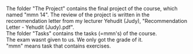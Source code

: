 The folder "The Project" contains the final project of the course, which named "mmn 14". The review of the project is written in the recommendation letter from my lecturer Yehudit (Judy), "Recommendation Letter - Yehudit (Judy).pdf". </br>
The folder "Tasks" contains the tasks (=mmn's) of the course. </br>
The exam wasnt given to us. We only got the grade of it. </br>
"mmn" means task that contains exercises.
